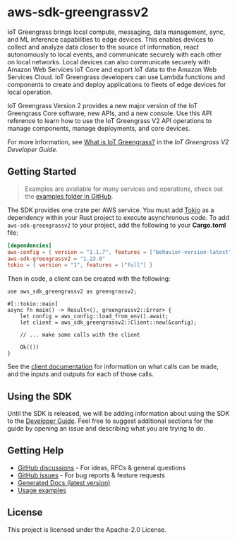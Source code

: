 # aws-sdk-greengrassv2

IoT Greengrass brings local compute, messaging, data management, sync, and ML inference capabilities to edge devices. This enables devices to collect and analyze data closer to the source of information, react autonomously to local events, and communicate securely with each other on local networks. Local devices can also communicate securely with Amazon Web Services IoT Core and export IoT data to the Amazon Web Services Cloud. IoT Greengrass developers can use Lambda functions and components to create and deploy applications to fleets of edge devices for local operation.

IoT Greengrass Version 2 provides a new major version of the IoT Greengrass Core software, new APIs, and a new console. Use this API reference to learn how to use the IoT Greengrass V2 API operations to manage components, manage deployments, and core devices.

For more information, see [What is IoT Greengrass?](https://docs.aws.amazon.com/greengrass/v2/developerguide/what-is-iot-greengrass.html) in the _IoT Greengrass V2 Developer Guide_.

## Getting Started

> Examples are available for many services and operations, check out the
> [examples folder in GitHub](https://github.com/awslabs/aws-sdk-rust/tree/main/examples).

The SDK provides one crate per AWS service. You must add [Tokio](https://crates.io/crates/tokio)
as a dependency within your Rust project to execute asynchronous code. To add `aws-sdk-greengrassv2` to
your project, add the following to your **Cargo.toml** file:

```toml
[dependencies]
aws-config = { version = "1.1.7", features = ["behavior-version-latest"] }
aws-sdk-greengrassv2 = "1.23.0"
tokio = { version = "1", features = ["full"] }
```

Then in code, a client can be created with the following:

```rust,no_run
use aws_sdk_greengrassv2 as greengrassv2;

#[::tokio::main]
async fn main() -> Result<(), greengrassv2::Error> {
    let config = aws_config::load_from_env().await;
    let client = aws_sdk_greengrassv2::Client::new(&config);

    // ... make some calls with the client

    Ok(())
}
```

See the [client documentation](https://docs.rs/aws-sdk-greengrassv2/latest/aws_sdk_greengrassv2/client/struct.Client.html)
for information on what calls can be made, and the inputs and outputs for each of those calls.

## Using the SDK

Until the SDK is released, we will be adding information about using the SDK to the
[Developer Guide](https://docs.aws.amazon.com/sdk-for-rust/latest/dg/welcome.html). Feel free to suggest
additional sections for the guide by opening an issue and describing what you are trying to do.

## Getting Help

* [GitHub discussions](https://github.com/awslabs/aws-sdk-rust/discussions) - For ideas, RFCs & general questions
* [GitHub issues](https://github.com/awslabs/aws-sdk-rust/issues/new/choose) - For bug reports & feature requests
* [Generated Docs (latest version)](https://awslabs.github.io/aws-sdk-rust/)
* [Usage examples](https://github.com/awslabs/aws-sdk-rust/tree/main/examples)

## License

This project is licensed under the Apache-2.0 License.

